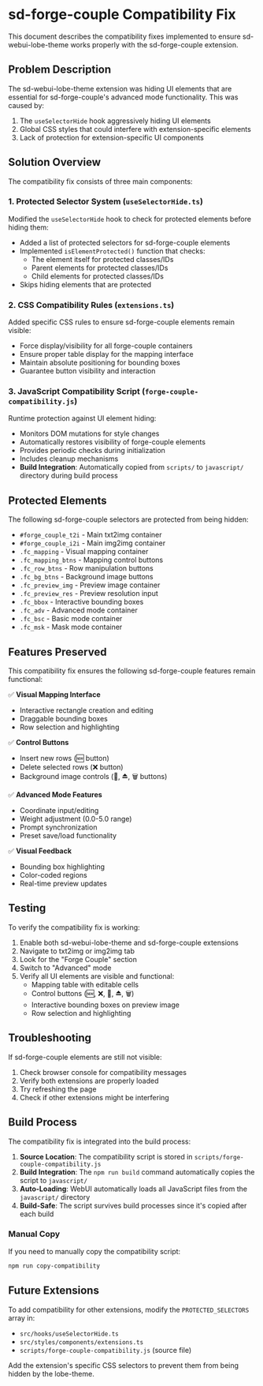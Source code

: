 # sd-forge-couple Compatibility Fix

This document describes the compatibility fixes implemented to ensure sd-webui-lobe-theme works properly with the sd-forge-couple extension.

## Problem Description

The sd-webui-lobe-theme extension was hiding UI elements that are essential for sd-forge-couple's advanced mode functionality. This was caused by:

1. The `useSelectorHide` hook aggressively hiding UI elements
2. Global CSS styles that could interfere with extension-specific elements
3. Lack of protection for extension-specific UI components

## Solution Overview

The compatibility fix consists of three main components:

### 1. Protected Selector System (`useSelectorHide.ts`)

Modified the `useSelectorHide` hook to check for protected elements before hiding them:

- Added a list of protected selectors for sd-forge-couple elements
- Implemented `isElementProtected()` function that checks:
  - The element itself for protected classes/IDs
  - Parent elements for protected classes/IDs
  - Child elements for protected classes/IDs
- Skips hiding elements that are protected

### 2. CSS Compatibility Rules (`extensions.ts`)

Added specific CSS rules to ensure sd-forge-couple elements remain visible:

- Force display/visibility for all forge-couple containers
- Ensure proper table display for the mapping interface
- Maintain absolute positioning for bounding boxes
- Guarantee button visibility and interaction

### 3. JavaScript Compatibility Script (`forge-couple-compatibility.js`)

Runtime protection against UI element hiding:

- Monitors DOM mutations for style changes
- Automatically restores visibility of forge-couple elements
- Provides periodic checks during initialization
- Includes cleanup mechanisms
- **Build Integration**: Automatically copied from `scripts/` to `javascript/` directory during build process

## Protected Elements

The following sd-forge-couple selectors are protected from being hidden:

- `#forge_couple_t2i` - Main txt2img container
- `#forge_couple_i2i` - Main img2img container
- `.fc_mapping` - Visual mapping container
- `.fc_mapping_btns` - Mapping control buttons
- `.fc_row_btns` - Row manipulation buttons
- `.fc_bg_btns` - Background image buttons
- `.fc_preview_img` - Preview image container
- `.fc_preview_res` - Preview resolution input
- `.fc_bbox` - Interactive bounding boxes
- `.fc_adv` - Advanced mode container
- `.fc_bsc` - Basic mode container
- `.fc_msk` - Mask mode container

## Features Preserved

This compatibility fix ensures the following sd-forge-couple features remain functional:

✅ **Visual Mapping Interface**

- Interactive rectangle creation and editing
- Draggable bounding boxes
- Row selection and highlighting

✅ **Control Buttons**

- Insert new rows (🆕 button)
- Delete selected rows (❌ button)
- Background image controls (📂, ⏏, 🗑 buttons)

✅ **Advanced Mode Features**

- Coordinate input/editing
- Weight adjustment (0.0-5.0 range)
- Prompt synchronization
- Preset save/load functionality

✅ **Visual Feedback**

- Bounding box highlighting
- Color-coded regions
- Real-time preview updates

## Testing

To verify the compatibility fix is working:

1. Enable both sd-webui-lobe-theme and sd-forge-couple extensions
2. Navigate to txt2img or img2img tab
3. Look for the "Forge Couple" section
4. Switch to "Advanced" mode
5. Verify all UI elements are visible and functional:
   - Mapping table with editable cells
   - Control buttons (🆕, ❌, 📂, ⏏, 🗑)
   - Interactive bounding boxes on preview image
   - Row selection and highlighting

## Troubleshooting

If sd-forge-couple elements are still not visible:

1. Check browser console for compatibility messages
2. Verify both extensions are properly loaded
3. Try refreshing the page
4. Check if other extensions might be interfering

## Build Process

The compatibility fix is integrated into the build process:

1. **Source Location**: The compatibility script is stored in `scripts/forge-couple-compatibility.js`
2. **Build Integration**: The `npm run build` command automatically copies the script to `javascript/`
3. **Auto-Loading**: WebUI automatically loads all JavaScript files from the `javascript/` directory
4. **Build-Safe**: The script survives build processes since it's copied after each build

### Manual Copy

If you need to manually copy the compatibility script:

```bash
npm run copy-compatibility
```

## Future Extensions

To add compatibility for other extensions, modify the `PROTECTED_SELECTORS` array in:

- `src/hooks/useSelectorHide.ts`
- `src/styles/components/extensions.ts`
- `scripts/forge-couple-compatibility.js` (source file)

Add the extension's specific CSS selectors to prevent them from being hidden by the lobe-theme.
